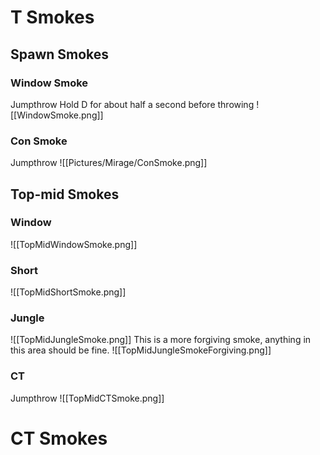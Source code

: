 # T Smokes
## Spawn Smokes
### Window Smoke
Jumpthrow
Hold D for about half a second before throwing
![[WindowSmoke.png]]
### Con Smoke
Jumpthrow
![[Pictures/Mirage/ConSmoke.png]]
## Top-mid Smokes
### Window
![[TopMidWindowSmoke.png]]
### Short
![[TopMidShortSmoke.png]]
### Jungle
![[TopMidJungleSmoke.png]]
This is a more forgiving smoke, anything in this area should be fine.
![[TopMidJungleSmokeForgiving.png]]
### CT
Jumpthrow
![[TopMidCTSmoke.png]]
# CT Smokes